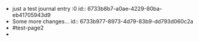 - just a test journal entry :0
  id:: 6733b8b7-a0ae-4229-80ba-eb41705943d9
- Some more changes...
  id:: 6733b977-8973-4d79-83b9-dd793d060c2a
- #test-page2
-